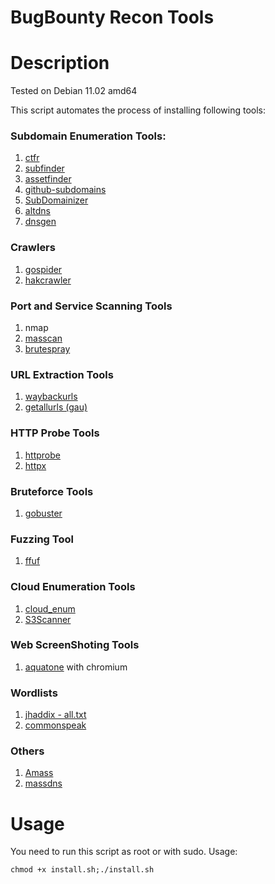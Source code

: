 # BugBounty Recon Tools

# Description

Tested on Debian 11.02 amd64

This script automates the process of installing following tools:

### Subdomain Enumeration Tools:

1) <a href="https://github.com/UnaPibaGeek/ctfr">ctfr</a>
2) <a href="https://github.com/projectdiscovery/subfinder">subfinder</a>
3) <a href="https://github.com/tomnomnom/assetfinder">assetfinder</a>
4) <a href="https://github.com/gwen001/github-subdomains">github-subdomains</a>
5) <a href="https://github.com/nsonaniya2010/SubDomainizer">SubDomainizer</a>
6) <a href="https://github.com/infosec-au/altdns">altdns</a>
7) <a href="https://github.com/ProjectAnte/dnsgen">dnsgen</a>

### Crawlers

1) <a href="https://github.com/jaeles-project/gospider">gospider</a>
2) <a href="https://github.com/hakluke/hakrawler">hakcrawler</a>

### Port and Service Scanning Tools

1) nmap
2) <a href="https://github.com/robertdavidgraham/masscan">masscan</a>
3) <a href="https://github.com/x90skysn3k/brutespray">brutespray</a>

### URL Extraction Tools

1) <a href="https://github.com/tomnomnom/waybackurls">waybackurls</a>
2) <a href="https://github.com/lc/gau">getallurls (gau)</a>

### HTTP Probe Tools

1) <a href="https://github.com/tomnomnom/httprobe">httprobe</a>
2) <a href="https://github.com/projectdiscovery/httpx">httpx</a>

### Bruteforce Tools

1) <a href="https://github.com/OJ/gobuster">gobuster</a>

### Fuzzing Tool

1) <a href="https://github.com/ffuf/ffuf">ffuf</a>

### Cloud Enumeration Tools

1) <a href="https://github.com/initstring/cloud_enum">cloud_enum</a>
2) <a href="https://github.com/sa7mon/S3Scanner">S3Scanner</a>

### Web ScreenShoting Tools

1) <a href="https://github.com/michenriksen/aquatone">aquatone</a> with chromium

### Wordlists

1) <a href="https://gist.github.com/jhaddix/86a06c5dc309d08580a018c66354a056">jhaddix - all.txt</a>
2) <a href="https://github.com/assetnote/commonspeak2-wordlists">commonspeak</a>

### Others

1) <a href="https://github.com/OWASP/Amass">Amass</a>
2) <a href="https://github.com/blechschmidt/massdns">massdns</a>


# Usage

You need to run this script as root or with sudo.
Usage:
```
chmod +x install.sh;./install.sh
```


